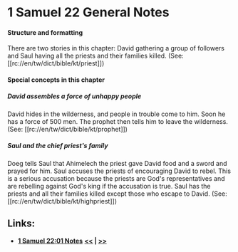# 1 Samuel 22 General Notes #

#### Structure and formatting ####

There are two stories in this chapter: David gathering a group of followers and Saul having all the priests and their families killed. (See: [[rc://en/tw/dict/bible/kt/priest]])

#### Special concepts in this chapter ####

##### David assembles a force of unhappy people #####
David hides in the wilderness, and people in trouble come to him. Soon he has a force of 500 men. The prophet then tells him to leave the wilderness. (See: [[rc://en/tw/dict/bible/kt/prophet]])

##### Saul and the chief priest's family #####
Doeg tells Saul that Ahimelech the priest gave David food and a sword and prayed for him. Saul accuses the priests of encouraging David to rebel. This is a serious accusation because the priests are God's representatives and are rebelling against God's king if the accusation is true. Saul has the priests and all their families killed except those who escape to David. (See: [[rc://en/tw/dict/bible/kt/highpriest]])

## Links: ##

* __[1 Samuel 22:01 Notes](./01.md)__
__[<<](../21/intro.md) | [>>](../23/intro.md)__